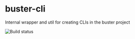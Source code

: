 # buster-cli

Internal wrapper and util for creating CLIs in the buster project

![Build status](https://secure.travis-ci.org/busterjs/buster-cli.png?branch=master)
